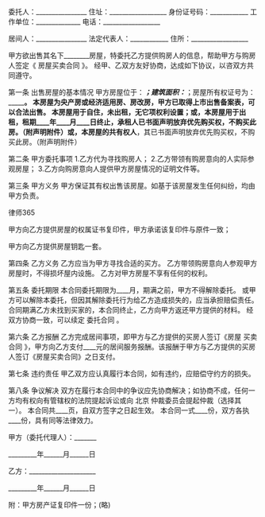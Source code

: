 
 


委托人：________________
住址：__________________
身份证号码：____________
工作单位：______________
电话：__________________


居间人：________________
法定代表人：____________
住所：__________________


甲方欲出售其名下________房屋，特委托乙方提供购房人的信息，帮助甲方与购房人签定《
房屋买卖合同
》。 经甲、乙双方友好协商，达成如下协议，以咨双方共同遵守。


第一条 出售房屋的基本情况
甲方房屋位于：_______________；建筑面积：_______________；房屋所有权证号为：_______________。
本房屋为央产房或经济适用房、房改房，甲方已取得上市出售备案表，可以合法出售。
本房屋用于自住，未出租，无它项权利设置；或，本房屋用于出租，租期____年____月____日终止，承租人已书面声明放弃优先购买权，不购买此房。（附声明附件）或，本房屋的共有权人__________，其已书面声明放弃优先购买权，不购买此房。（附声明附件）


第二条 甲方委托事项
1.乙方代为寻找购房人；
2.乙方带领有购房意向的人实际参观房屋；
3.乙方向购房意向人提供甲方房屋情况的证明文件等。


第三条 甲方义务
甲方保证其有权出售该房屋。如基于该房屋发生任何纠纷，均由甲方负责。




 
律师365






甲方向乙方提供房屋的权属证书复印件，甲方承诺该复印件与原件一致；

甲方向乙方提供房屋钥匙一套。




第四条 乙方义务
乙方应当为甲方寻找合适的买方。
乙方带领购房意向人参观甲方房屋时，不得损坏屋内设施。
乙方对甲方房屋不享有任何的权利。


第五条 委托期限
本合同委托期限为____月，期满之前，甲方不得解除委托。
或甲方可以解除本委托，但因其解除委托行为给乙方造成损失的，应当承担赔偿责任。
合同期满乙方未找到买家的，本合同终止，乙方向甲方返还甲方提供的材料。
经双方协商一致，可以续定
委托合同
。


第六条 乙方报酬
  乙方完成居间事项，即甲方与乙方提供的买房人签订《房屋
买卖合同
》，甲方向乙方支付____元的居间服务报酬。该报酬于甲方与乙方提供的买房人签订《房屋买卖合同》之日支付。


第七条 违约责任
甲乙双方应认真履行本合同，如有违约，应赔偿守约方的损失。


第八条 争议解决
双方在履行本合同中的争议应先协商解决；如协商不成，任何一方均有权向有管辖权的法院提起诉讼或向
北京
仲裁委员会提起仲裁（选择其一）。
本合同共____页，自双方签字之日起生效。
  本合同一式____份，双方各执____份，具有同等法律效力。


 



 甲方（委托代理人）：_______
 
_________年______月______日
 
乙方：_____________________
 
_________年______月______日
 


 
附：甲方房产证复印件一份；(略)
 
 

 
 
 
  
 
  
 
   


   
 

   


   


   
 
 
  
 
 
 

